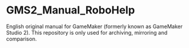 # GMS2_Manual_RoboHelp
English original manual for GameMaker (formerly known as GameMaker Studio 2). This repository is only used for archiving, mirroring and comparison.

